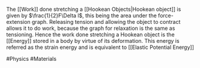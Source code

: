 The [[Work]] done stretching a [[Hookean Objects|Hookean object]] is given by $\frac{1}{2}F\Delta l$, this being the area under the force-extension graph. Releasing tension and allowing the object to contract allows it to do work, because the graph for relaxation is the same as tensioning. Hence the work done stretching a Hookean object is the [[Energy]] stored in a body by virtue of its deformation. This energy is referred as the strain energy and is equivalent to [[Elastic Potential Energy]]

#Physics #Materials 